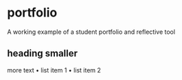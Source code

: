 # portfolio
A working example of a student portfolio and reflective tool
## heading smaller
more text
• list item 1
• list item 2
